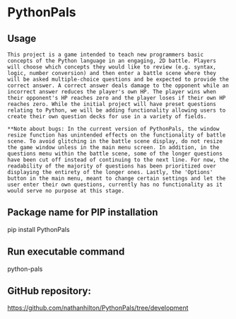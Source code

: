 # PythonPals

## Usage
`This project is a game intended to teach new programmers basic concepts of the Python language in an
engaging, 2D battle. Players will choose which concepts they would like to review (e.g. syntax, logic,
number conversion) and then enter a battle scene where they will be asked multiple-choice questions and
be expected to provide the correct answer. A correct answer deals damage to the opponent while an
incorrect answer reduces the player's own HP. The player wins when their opponent's HP reaches zero and
the player loses if their own HP reaches zero. While the initial project will have preset questions
relating to Python, we will be adding functionality allowing users to create their own question decks
for use in a variety of fields.`

`**Note about bugs: In the current version of PythonPals, the window resize function has unintended effects on the functionality of battle scene. To avoid glitching in the battle scene display, do not resize the game window unless in the main menu screen. In addition, in the questions menu within the battle scene, some of the longer questions have been cut off instead of continuing to the next line. For now, the readability of the majority of questions has been prioritized over displaying the entirety of the longer ones. Lastly, the 'Options' button in the main menu, meant to change certain settings and let the user enter their own questions, currently has no functionality as it would serve no purpose at this stage.`

## Package name for PIP installation
pip install PythonPals

## Run executable command 
python-pals

## GitHub repository:
https://github.com/nathanhilton/PythonPals/tree/development
